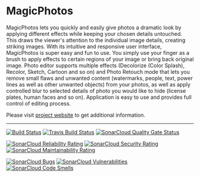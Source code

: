 # MagicPhotos

MagicPhotos  lets  you  quickly  and  easily give photos a dramatic look by
applying  different  effects  while  keeping your chosen details untouched.
This draws the viewer's attention to the individual image details, creating
striking   images.  With  its  intuitive  and  responsive  user  interface,
MagicPhotos  is  super easy and fun to use. You simply use your finger as a
brush  to  apply  effects  to  certain  regions of your image or bring back
original  image.  Photo editor supports multiple effects (Decolorize (Color
Splash),  Recolor,  Sketch,  Cartoon and so on) and Photo Retouch mode that
lets you remove small flaws and unwanted content (watermarks, people, text,
power lines as well as other unwanted objects) from your photos, as well as
apply  controlled  blur to selected details of photo you would like to hide
(license  plates,  human  faces  and so on). Application is easy to use and
provides full control of editing process.

Please  visit [project website](https://magicphotos.sourceforge.io/) to get
additional information.

---

[![Build Status](https://github.com/magicphotos/magicphotos-android/workflows/Build/badge.svg)](https://github.com/magicphotos/magicphotos-android/actions?query=workflow%3A%22Build%22)
[![Travis Build Status](https://travis-ci.com/magicphotos/magicphotos-android.svg?branch=master)](https://travis-ci.com/magicphotos/magicphotos-android)
[![SonarCloud Quality Gate Status](https://sonarcloud.io/api/project_badges/measure?project=magicphotos_magicphotos-android&metric=alert_status)](https://sonarcloud.io/dashboard?id=magicphotos_magicphotos-android)

[![SonarCloud Reliability Rating](https://sonarcloud.io/api/project_badges/measure?project=magicphotos_magicphotos-android&metric=reliability_rating)](https://sonarcloud.io/dashboard?id=magicphotos_magicphotos-android)
[![SonarCloud Security Rating](https://sonarcloud.io/api/project_badges/measure?project=magicphotos_magicphotos-android&metric=security_rating)](https://sonarcloud.io/dashboard?id=magicphotos_magicphotos-android)
[![SonarCloud Maintainability Rating](https://sonarcloud.io/api/project_badges/measure?project=magicphotos_magicphotos-android&metric=sqale_rating)](https://sonarcloud.io/dashboard?id=magicphotos_magicphotos-android)

[![SonarCloud Bugs](https://sonarcloud.io/api/project_badges/measure?project=magicphotos_magicphotos-android&metric=bugs)](https://sonarcloud.io/dashboard?id=magicphotos_magicphotos-android)
[![SonarCloud Vulnerabilities](https://sonarcloud.io/api/project_badges/measure?project=magicphotos_magicphotos-android&metric=vulnerabilities)](https://sonarcloud.io/dashboard?id=magicphotos_magicphotos-android)
[![SonarCloud Code Smells](https://sonarcloud.io/api/project_badges/measure?project=magicphotos_magicphotos-android&metric=code_smells)](https://sonarcloud.io/dashboard?id=magicphotos_magicphotos-android)
